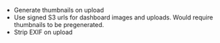 - Generate thumbnails on upload
- Use signed S3 urls for dashboard images and uploads. Would require thumbnails to be pregenerated.
- Strip EXIF on upload
